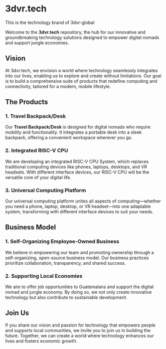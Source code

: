 # 3dvr.tech
This is the technology brand of 3dvr-global

Welcome to the **3dvr.tech** repository, the hub for our innovative and groundbreaking technology solutions designed to empower digital nomads and support jungle economies.

## Vision

At 3dvr.tech, we envision a world where technology seamlessly integrates into our lives, enabling us to explore and create without limitations. Our goal is to build a comprehensive suite of products that redefine computing and connectivity, tailored for a modern, mobile lifestyle.

## The Products

### 1. **Travel Backpack/Desk**
Our **Travel Backpack/Desk** is designed for digital nomads who require mobility and functionality. It integrates a portable desk into a sleek backpack, offering a convenient workspace wherever you go.

### 2. **Integrated RISC-V CPU**
We are developing an integrated RISC-V CPU System, which replaces traditional computing devices like phones, laptops, desktops, and VR headsets. With different interface devices, our RISC-V CPU will be the versatile core of your digital life.

### 3. **Universal Computing Platform**
Our universal computing platform unites all aspects of computing—whether you need a phone, laptop, desktop, or VR headset—into one adaptable system, transforming with different interface devices to suit your needs.

## Business Model

### 1. **Self-Organizing Employee-Owned Business**
We believe in empowering our team and promoting ownership through a self-organizing, open-source business model. Our business practices prioritize collaboration, transparency, and shared success.

### 2. **Supporting Local Economies**
We aim to offer job opportunities to Guatemalans and support the digital nomad and jungle economy. By doing so, we not only create innovative technology but also contribute to sustainable development.

## Join Us

If you share our vision and passion for technology that empowers people and supports local communities, we invite you to join us in building the future. Together, we can create a world where technology enhances our lives and fosters economic growth.

